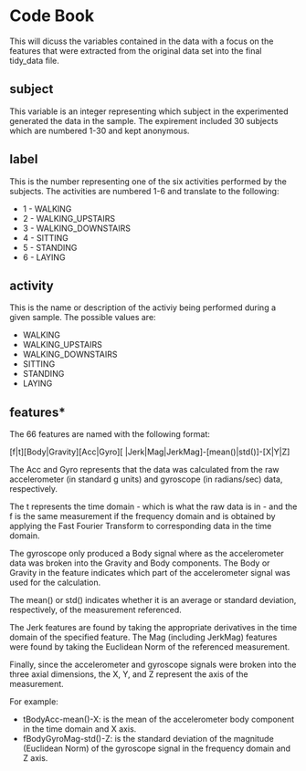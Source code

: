 # Code Book
This will dicuss the variables contained in the data with a focus on the features that were extracted from the original data set into the final tidy_data file. 

## subject
This variable is an integer representing which subject in the experimented generated the data in the sample. The expirement included 30 subjects which are numbered 1-30 and kept anonymous. 

## label
This is the number representing one of the six activities performed by the subjects. The activities are numbered 1-6 and translate to the following:
- 1 - WALKING
- 2 - WALKING_UPSTAIRS
- 3 - WALKING_DOWNSTAIRS
- 4 - SITTING
- 5 - STANDING
- 6 - LAYING
 
 ## activity
 This is the name or description of the activiy being performed during a given sample. The possible values are:
- WALKING
- WALKING_UPSTAIRS
- WALKING_DOWNSTAIRS
- SITTING
- STANDING
- LAYING

## features*
<p>The 66 features are named with the following format:</p>
<p>[f|t][Body|Gravity][Acc|Gyro][ |Jerk|Mag|JerkMag]-[mean()|std()]-[X|Y|Z]</p>
<p>The Acc and Gyro represents that the data was calculated from the raw accelerometer (in standard g units) and gyroscope (in radians/sec) data, respectively.</p>
<p>The t represents the time domain - which is what the raw data is in - and the f is the same measurement if the frequency domain and is obtained by applying the Fast Fourier Transform to corresponding data in the time domain.</p> 
<p>The gyroscope only produced a Body signal where as the accelerometer data was broken into the Gravity and Body components. The Body or Gravity in the feature indicates which part of the accelerometer signal was used for the calculation.</p> 
<p>The mean() or std() indicates whether it is an average or standard deviation, respectively, of the measurement referenced.</p> 
<p>The Jerk features are found by taking the appropriate derivatives in the time domain of the specified feature. The Mag (including JerkMag) features were found by taking the Euclidean Norm of the referenced measurement.</p> 
<p>Finally, since the accelerometer and gyroscope signals were broken into the three axial dimensions, the X, Y, and Z represent the axis of the measurement.</p> 
<p>For example:</p>

- tBodyAcc-mean()-X: is the mean of the accelerometer body component in the time domain and X axis. 
- fBodyGyroMag-std()-Z: is the standard deviation of the magnitude (Euclidean Norm) of the gyroscope signal in the frequency domain and Z axis. 
